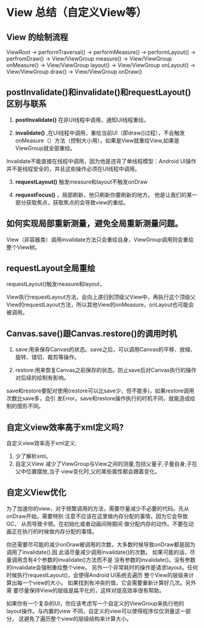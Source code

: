 # View 总结（自定义View等）


## View 的绘制流程
ViewRoot
-> performTraversal()
-> performMeasure()
-> performLayout()
-> perfromDraw()
-> View/ViewGroup measure()
-> View/ViewGroup onMeasure()
-> View/ViewGroup layout()
-> View/ViewGroup onLayout()
-> View/ViewGroup draw()
-> View/ViewGroup onDraw()

## postInvalidate()和invalidate()和requestLayout()区别与联系

1. **postInvalidate()** 在非UI线程中调用，通知UI线程重绘。

2. **invalidate()** ,在UI线程中调用，重绘当前UI（即draw()过程），不会触发onMeasure（）方法（控制大小用）。如果是View就重绘View,如果是ViewGroup就全部重绘。

Invalidate不能直接在线程中调用，因为他是违背了单线程模型：Android UI操作并不是线程安全的，并且这些操作必须在UI线程中调用。

3. **requestLayout()** 触发measure和layout不触发onDraw

4. **requestFocus()** ，局部刷新，他只刷新你要刷新的地方。  他是让我们的某一部分获取焦点，获取焦点的会导致view的重绘。

## 如何实现局部重新测量，避免全局重新测量问题。

View（非容器类）调用invalidate方法只会重绘自身，ViewGroup调用则会重绘整个View树。

## requestLayout全局重绘

requestLayout()触发measure和layout，

View执行requestLayout方法，会向上递归到顶级父View中，再执行这个顶级父View的requestLayout方法，所以其他View的onMeasure，onLayout也可能会被调用。

## Canvas.save()跟Canvas.restore()的调用时机 

1. save:用来保存Canvas的状态。save之后，可以调用Canvas的平移、放缩、旋转、错切、裁剪等操作。 

2. restore:用来恢复Canvas之前保存的状态。防止save后对Canvas执行的操作对后续的绘制有影响。

save和restore要配对使用(restore可以比save少，但不能多)，如果restore调用次数比save多，会引 发Error。save和restore操作执行的时机不同，就能造成绘制的图形不同。

## 自定义view效率高于xml定义吗?

自定义view效率高于xml定义:
 
1. 少了解析xml。
2. 自定义View 减少了ViewGroup与View之间的测量,包括父量子,子量自身,子在父中位置摆放,当子 view变化时,父的某些属性都会跟着变化。

## 自定义View优化

   为了加速你的view，对于频繁调用的方法，需要尽量减少不必要的代码。先从onDraw开始，需要特别 注意不应该在这里做内存分配的事情，因为它会导致GC，
   从而导致卡顿。在初始化或者动画间隙期间 做分配内存的动作。不要在动画正在执行的时候做内存分配的事情。
   
   你还需要尽可能的减少onDraw被调用的次数，大多数时候导致onDraw都是因为调用了invalidate().因 此请尽量减少调用invaildate()的次数。
   如果可能的话，尽量调用含有4个参数的invalidate()方法而不是 没有参数的invalidate()。没有参数的invalidate会强制重绘整个view。
   另外一个非常耗时的操作是请求layout。任何时候执行requestLayout()，会使得Android UI系统去遍历 整个View的层级来计算出每一个view的大小。
   如果找到有冲突的值，它会需要重新计算好几次。另外需 要尽量保持View的层级是扁平化的，这样对提高效率很有帮助。
   
   如果你有一个复杂的UI，你应该考虑写一个自定义的ViewGroup来执行他的layout操作。与内置的view 不同，自定义的view可以使得程序仅仅测量这一部分，
   这避免了遍历整个view的层级结构来计算大小。